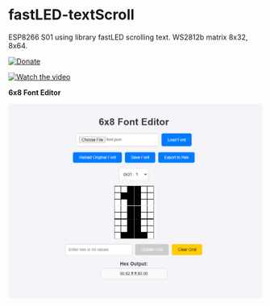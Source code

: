 # fastLED-textScroll  
ESP8266 S01 using library fastLED scrolling text. WS2812b matrix 8x32, 8x64.  

[![Donate](https://img.shields.io/badge/donate-PayPal-blue.svg)](https://paypal.me/kreso975)  

[![Watch the video](https://img.youtube.com/vi/DkTGDvV_L6o/0.jpg)](https://www.youtube.com/watch?v=DkTGDvV_L6o)





**6x8 Font Editor**  

![Settings](./html/Screenshot-Font-editor.png?raw=true "Font Editor") 
